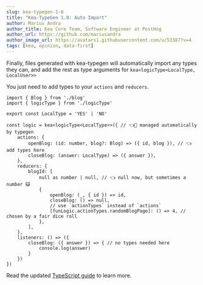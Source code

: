 ```yaml
---
slug: kea-typegen-1-0
title: "Kea-TypeGen 1.0: Auto Import"
author: Marius Andra
author_title: Kea Core Team, Software Engineer at PostHog
author_url: https://github.com/mariusandra
author_image_url: https://avatars1.githubusercontent.com/u/53387?v=4
tags: [kea, opinion, data-first]
---
```


Finally, files generated with kea-typegen will automatically import any types they can, and add the rest as type arguments
for `kea<logicType<LocalType, LocalUser>>`

You just need to add types to your `actions` and `reducers`.

```tsx
import { Blog } from './blog'
import { logicType } from './logicType'

export const LocalType = 'YES' | 'NO'

const logic = kea<logicType<LocalType>>({ // 👈🦜 managed automatically by typegen 
    actions: {
        openBlog: (id: number, blog?: Blog) => ({ id, blog }), // 👈 add types here
        closeBlog: (answer: LocalType) => ({ answer }),
    },
    reducers: {
        blogId: [
            null as number | null, // 👈 null now, but sometimes a number 🙀
            {
                openBlog: (_, { id }) => id,
                closeBlog: () => null,
                // use `actionTypes` instead of `actions`
                [funLogic.actionTypes.randomBlogPage]: () => 4, // chosen by a fair dice roll
            },
        ],
    },
    listeners: () => ({ 
        closeBlog: ({ answer }) => { // no types needed here
            console.log(answer)
        }
    })
})
```

Read the updated [TypeScript guide](/docs/guide/typescript) to learn more.
